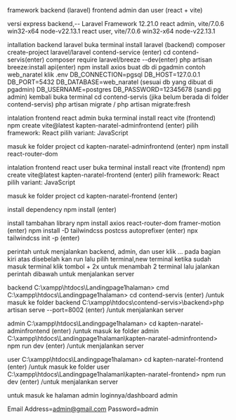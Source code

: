 framework backend (laravel) frontend admin dan user (react + vite)

versi
express backend,-- Laravel Framework 12.21.0
react admin, vite/7.0.6 win32-x64 node-v22.13.1
react user, vite/7.0.6 win32-x64 node-v22.13.1


intallation backend laravel
buka terminal 
install laravel (backend)
composer create-project laravel/laravel contend-service (enter)
cd contend-servis(enter)
composer require laravel/breeze --dev(enter)
php artisan breeze:install api(enter)
npm install axios
buat db di pgadmin contoh web_naratel
klik .env 
DB_CONNECTION=pgsql
DB_HOST=127.0.0.1
DB_PORT=5432
DB_DATABASE=web_naratel (sesuai db yang dibuat di pgadmin)
DB_USERNAME=postgres
DB_PASSWORD=12345678 (sandi pg admin)
kembali buka terminal
cd contend-servis (jika belum berada di folder contend-servis)
php artisan migrate / php artisan migrate:fresh

intalation frontend react admin
buka terminal
install react vite (frontend)
npm create vite@latest kapten-naratel-adminfrontend (enter)
pilih framework: React
pilih variant: JavaScript

masuk ke folder project
cd kapten-naratel-adminfrontend (enter)
npm install react-router-dom

intalation frontend react user
buka terminal
install react vite (frontend)
npm create vite@latest kapten-naratel-frontend (enter)
pilih framework: React
pilih variant: JavaScript

masuk ke folder project
cd kapten-naratel-frontend (enter)

install dependency
npm install (enter)

install tambahan library 
npm install axios react-router-dom framer-motion (enter)
npm install -D tailwindcss postcss autoprefixer (enter)
npx tailwindcss init -p (enter)


perintah untuk menjalankan backend, admin, dan user
klik ... pada bagian kiri atas disebelah kan run lalu pilih terminal,new terminal
ketika sudah masuk terminal klik tombol + 2x untuk menambah 2 terminal lalu jalankan perintah dibawah untuk menjalankan server

backend
C:\xampp\htdocs\Landingpage1halaman> cmd
C:\xampp\htdocs\Landingpage1halaman> cd contend-servis (enter) /untuk masuk ke folder backend
C:\xampp\htdocs\contend-servis>\backend>php artisan serve --port=8002 (enter) /untuk menjalankan server

admin
C:\xampp\htdocs\Landingpage1halaman> cd kapten-naratel-adminfrontend (enter) /untuk masuk ke folder admin
C:\xampp\htdocs\Landingpage1halaman\kapten-naratel-adminfrontend> npm run dev (enter) /untuk menjalankan server

user
C:\xampp\htdocs\Landingpage1halaman> cd kapten-naratel-frontend (enter) /untuk masuk ke folder user
C:\xampp\htdocs\Landingpage1halaman\kapten-naratel-frontend> npm run dev (enter) /untuk menjalankan server


untuk masuk ke halaman admin loginnya/dashboard admin

Email Address=admin@gmail.com
Password=admin

